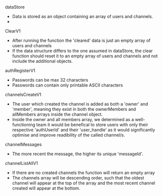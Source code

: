 
dataStore
- Data is stored as an object containing an array of users and channels. 
- 

ClearV1
- After running the function the 'cleared' data is just an empty array of users and channels
- If the data structure differs to the one assumed in dataStore, the clear function should reset it to an empty array of users and channels and not include the additional objects. 

authRegisterV1
- Passwords can be max 32 characters
- Passwords can contain only printable ASCII characters

channelsCreateV1
- The user which created the channel is added as both a 'owner' and 'member', meaning they exist in both the ownerMembers and allMembers arrays inside the channel object.
- Inside the owner and all members array, we determined as a well-functioning team it would be benefical to store users with only their respective 'authUserId' and their 'user_handle' as it would significantly optimise and improve readibility of the called channel/s.

channelMessages
- The more recent the message, the higher its unique 'messageId'.

channelListAllV1
- If there are no created channels the function will return an empty array
- The channels array will be descending order, such that the oldest channel will appear at the top of the array and the most recent channel created will appear at the bottom.